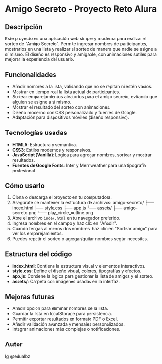 # Amigo Secreto - Proyecto Reto Alura
## Descripción
Este proyecto es una aplicación web simple y moderna para realizar el sorteo de "Amigo Secreto". Permite ingresar nombres de participantes, mostrarlos en una lista y realizar el sorteo de manera que nadie se asigne a sí mismo. El diseño es responsivo y amigable, con animaciones sutiles para mejorar la experiencia del usuario.
## Funcionalidades
- Añadir nombres a la lista, validando que no se repitan ni estén vacíos.
- Mostrar en tiempo real la lista actual de participantes.
- Sortear emparejamientos aleatorios para el amigo secreto, evitando que alguien se asigne a sí mismo.
- Mostrar el resultado del sorteo con animaciones.
- Diseño moderno con CSS personalizado y fuentes de Google.
- Adaptación para dispositivos móviles (diseño responsivo).
## Tecnologías usadas
- **HTML5**: Estructura y semántica.
- **CSS3**: Estilos modernos y responsivos.
- **JavaScript (Vanilla)**: Lógica para agregar nombres, sortear y mostrar resultados.
- **Fuentes de Google Fonts**: Inter y Merriweather para una tipografía profesional.
## Cómo usarlo
1. Clona o descarga el proyecto en tu computadora.
2. Asegúrate de mantener la estructura de archivos:
amigo-secreto/
├── index.html
├── style.css
├── app.js
└── assets/
    ├── amigo-secreto.png
    └── play_circle_outline.png
3. Abre el archivo `index.html` en tu navegador preferido.
4. Ingresa nombres en el campo y haz clic en "Añadir".
5. Cuando tengas al menos dos nombres, haz clic en "Sortear amigo" para ver los emparejamientos.
6. Puedes repetir el sorteo o agregar/quitar nombres según necesites.
## Estructura del código
- **index.html**: Contiene la estructura visual y elementos interactivos.
- **style.css**: Define el diseño visual, colores, tipografías y efectos.
- **app.js**: Contiene la lógica para gestionar la lista de amigos y el sorteo.
- **assets/**: Carpeta con imágenes usadas en la interfaz.
## Mejoras futuras
- Añadir opción para eliminar nombres de la lista.
- Guardar la lista en localStorage para persistencia.
- Permitir exportar resultados en formato PDF o Excel.
- Añadir validación avanzada y mensajes personalizados.
- Integrar animaciones más complejas o notificaciones.
## Autor
Ig @edualbz 
